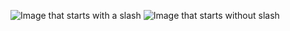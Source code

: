 ![Image that starts with a slash](/images/image.jpg)
![Image that starts without slash](/images/image.jpg)
